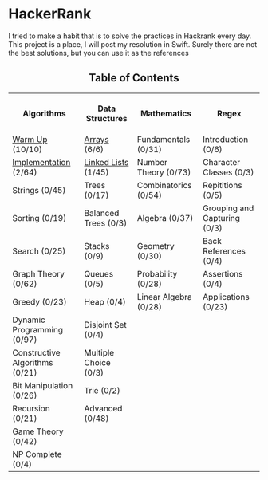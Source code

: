 # HackerRank
I tried to make a habit that is to solve the practices in Hackrank every day. This project is a place, I will post my resolution in Swift. Surely there are not the best solutions, but you can use it as the references

<h2 align="center">Table of Contents</h2>
<table style="width:100%">
  <tr>
    <th><p align="center">Algorithms</p></th>
    <th><p align="center">Data Structures</p></th>
    <th><p align="center">Mathematics</p></th>
    <th><p align="center">Regex</p></th>
  </tr>
  <tr>
    <td><a align="center" href="../../tree/master/Practice/Algorithms">Warm Up</a> (10/10)</td>
    <td><a align="center" href="../../tree/master/Practice/Data%20Structures">Arrays</a> (6/6)</td>
    <td>Fundamentals (0/31)</td>
    <td>Introduction (0/6)</td>
  </tr>
  <tr>
    <td><a align="center" href="../../tree/master/Practice/Algorithms">Implementation</a> (2/64)</td>
    <td><a align="center" href="../../tree/master/Practice/Data%20Structures">Linked Lists</a> (1/45)</td>
    <td>Number Theory (0/73)</td>
    <td>Character Classes (0/3)</td>
  </tr>
  <tr>
    <td>Strings (0/45)</td>
    <td>Trees (0/17)</td>
    <td>Combinatorics (0/54)</td>
    <td>Repititions (0/5)</td>
  </tr>
  <tr>
    <td>Sorting (0/19)</td>
    <td>Balanced Trees (0/3)</td>
    <td>Algebra (0/37)</td>
    <td>Grouping and Capturing (0/3)</td>
  </tr>
  <tr>
    <td>Search (0/25)</td>
    <td>Stacks (0/9)</td>
    <td>Geometry (0/30)</td>
    <td>Back References (0/4)</td>
  </tr>
  <tr>
    <td>Graph Theory (0/62)</td>
    <td>Queues (0/5)</td>
    <td>Probability (0/28)</td>
    <td>Assertions (0/4)</td>
  </tr>
  <tr>
    <td>Greedy (0/23)</td>
    <td>Heap (0/4)</td>
    <td>Linear Algebra (0/28)</td>
    <td>Applications (0/23)</td>
  </tr>
  <tr>
    <td>Dynamic Programming (0/97)</td>
    <td>Disjoint Set (0/4)</td>
    <td></td>
    <td></td>
  </tr>
  <tr>
    <td>Constructive Algorithms (0/21)</td>
    <td>Multiple Choice (0/3)</td>
    <td></td>
    <td></td>
  </tr>
  <tr>
    <td>Bit Manipulation (0/26)</td>
    <td>Trie (0/2)</td>
    <td></td>
    <td></td>
  </tr>
  <tr>
    <td>Recursion (0/21)</td>
    <td>Advanced (0/48)</td>
    <td></td>
    <td></td>
  </tr>
  <tr>
    <td>Game Theory (0/42)</td>
    <td></td>
    <td></td>
    <td></td>
  </tr>
  <tr>
    <td>NP Complete (0/4)</td>
    <td></td>
    <td></td>
    <td></td>
  </tr>
</table>
